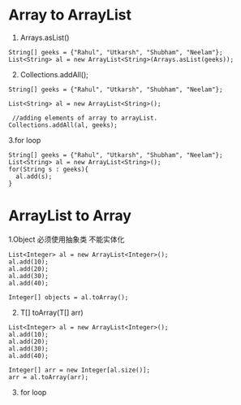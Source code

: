 # Array to ArrayList

1. Arrays.asList()
```
String[] geeks = {"Rahul", "Utkarsh", "Shubham", "Neelam"}; 
List<String> al = new ArrayList<String>(Arrays.asList(geeks)); 
```
2. Collections.addAll();
```
String[] geeks = {"Rahul", "Utkarsh", "Shubham", "Neelam"}; 

List<String> al = new ArrayList<String>(); 

 //adding elements of array to arrayList. 
Collections.addAll(al, geeks);
```

3.for loop

```
String[] geeks = {"Rahul", "Utkarsh", "Shubham", "Neelam"}; 
List<String> al = new ArrayList<String>(); 
for(String s : geeks){
  al.add(s);
}
```

# ArrayList to Array

1.Object 必须使用抽象类 不能实体化

```
List<Integer> al = new ArrayList<Integer>(); 
al.add(10); 
al.add(20); 
al.add(30); 
al.add(40); 

Integer[] objects = al.toArray();
```

2. T[] toArray(T[] arr)
```
List<Integer> al = new ArrayList<Integer>(); 
al.add(10); 
al.add(20); 
al.add(30); 
al.add(40); 

Integer[] arr = new Integer[al.size()]; 
arr = al.toArray(arr); 
```

3. for loop
